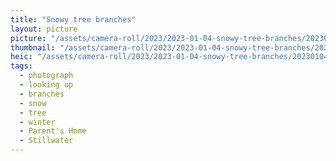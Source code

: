 ```yaml
---
title: "Snowy tree branches"
layout: picture
picture: "/assets/camera-roll/2023/2023-01-04-snowy-tree-branches/20230104_172431050_iOS.jpg"
thumbnail: "/assets/camera-roll/2023/2023-01-04-snowy-tree-branches/20230104_172431050_iOS-thumbnail.jpg"
heic: "/assets/camera-roll/2023/2023-01-04-snowy-tree-branches/20230104_172431050_iOS.heic"
tags:
  - photograph
  - looking up
  - branches
  - snow
  - tree
  - winter
  - Parent's Home
  - Stillwater
---
```

